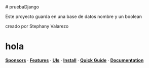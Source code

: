 <div>
# pruebaDjango

Este proyecto guarda en una base de datos nombre y un boolean



creado por Stephany Valarezo
<h1>hola</h1>
</div>

<p>
    <a href="#sponsors"><strong>Sponsors</strong></a> ·
    <a href="#features"><strong>Features</strong></a> ·
    <a href="#uis"><strong>UIs</strong></a> ·
    <a href="#install"><strong>Install</strong></a> ·
    <a href="#quick-guide"><strong>Quick Guide</strong></a> ·
    <a href="#documentation"><strong>Documentation</strong></a>
  </p>
